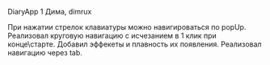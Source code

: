 DiaryApp 1
Дима, dimrux

При нажатии стрелок клавиатуры можно навигироваться по popUp. Реализовал круговую навигацию с исчезанием в 1 клик при конце\старте.
Добавил эффекеты и плавность их появления.
Реализовал навигацию через tab.
